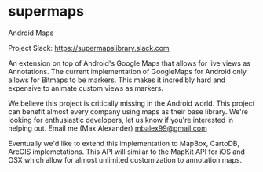 # supermaps
Android Maps

Project Slack: https://supermapslibrary.slack.com


An extension on top of Android's Google Maps that allows for live views as Annotations. 
The current implementation of GoogleMaps for Android only allows for Bitmaps to be markers. 
This makes it incredibly hard and expensive to animate custom views as markers.

We believe this project is critically missing in the Android world. This project can benefit almost every company using maps as their base library. We're looking for enthusiastic developers, let us know if you're interested in helping out. 
Email me (Max Alexander) mbalex99@gmail.com


Eventually we'd like to extend this implementation to MapBox, CartoDB, ArcGIS implemetations. 
This API will similar to the MapKit API for iOS and OSX which allow for almost unlimited customization to annotation maps. 

